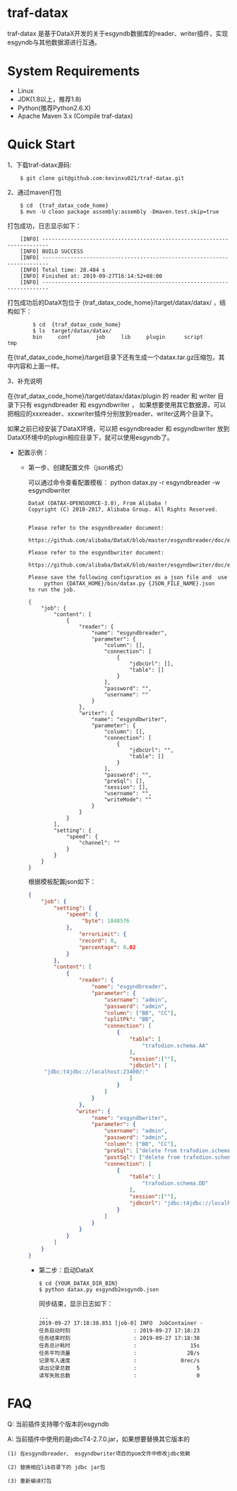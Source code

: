 # traf-datax

traf-datax 是基于DataX开发的关于esgyndb数据库的reader、writer插件，实现esgyndb与其他数据源进行互通。

# System Requirements

- Linux
- JDK(1.8以上，推荐1.8)  
- Python(推荐Python2.6.X)
- Apache Maven 3.x (Compile traf-datax)

# Quick Start

1、下载traf-datax源码:
``` shell
    $ git clone git@github.com:kevinxu021/traf-datax.git
```
2、通过maven打包
``` shell
    $ cd  {traf_datax_code_home}
    $ mvn -U clean package assembly:assembly -Dmaven.test.skip=true
```
打包成功，日志显示如下：
    
```
    [INFO] ------------------------------------------------------------------------
    [INFO] BUILD SUCCESS
    [INFO] ------------------------------------------------------------------------
    [INFO] Total time: 28.484 s
    [INFO] Finished at: 2019-09-27T16:14:52+08:00
    [INFO] ------------------------------------------------------------------------ 
```
打包成功后的DataX包位于 {traf_datax_code_home}/target/datax/datax/ ，结构如下：
``` shell
        $ cd  {traf_datax_code_home}
        $ ls  target/datax/datax/
        bin		conf		job		lib 	plugin		script		tmp
```
在{traf_datax_code_home}/target目录下还有生成一个datax.tar.gz压缩包，其中内容和上面一样。

3、补充说明
    
在{traf_datax_code_home}/target/datax/datax/plugin 的 reader 和 writer 目录下只有 esgyndbreader 和 esgyndbwriter ，
如果想要使用其它数据源，可以把相应的xxxreader、xxxwriter插件分别放到reader、writer这两个目录下。

如果之前已经安装了DataX环境，可以把 esgyndbreader 和 esgyndbwriter 放到DataX环境中的plugin相应目录下，就可以使用esgyndb了。
    
* 配置示例：
    * 第一步、创建配置文件（json格式）
    
        可以通过命令查看配置模板： python datax.py -r esgyndbreader -w esgyndbwriter
        ``` shell
        DataX (DATAX-OPENSOURCE-3.0), From Alibaba !
        Copyright (C) 2010-2017, Alibaba Group. All Rights Reserved.
        
        
        Please refer to the esgyndbreader document:
             https://github.com/alibaba/DataX/blob/master/esgyndbreader/doc/esgyndbreader.md 
        
        Please refer to the esgyndbwriter document:
             https://github.com/alibaba/DataX/blob/master/esgyndbwriter/doc/esgyndbwriter.md 
         
        Please save the following configuration as a json file and  use
             python {DATAX_HOME}/bin/datax.py {JSON_FILE_NAME}.json 
        to run the job.
        
        {
            "job": {
                "content": [
                    {
                        "reader": {
                            "name": "esgyndbreader", 
                            "parameter": {
                                "column": [], 
                                "connection": [
                                    {
                                        "jdbcUrl": [], 
                                        "table": []
                                    }
                                ], 
                                "password": "", 
                                "username": ""
                            }
                        }, 
                        "writer": {
                            "name": "esgyndbwriter", 
                            "parameter": {
                                "column": [], 
                                "connection": [
                                    {
                                        "jdbcUrl": "", 
                                        "table": []
                                    }
                                ], 
                                "password": "", 
                                "preSql": [], 
                                "session": [], 
                                "username": "", 
                                "writeMode": ""
                            }
                        }
                    }
                ], 
                "setting": {
                    "speed": {
                        "channel": ""
                    }
                }
            }
        }
        ```
        根据模板配置json如下：
        ``` json
        {
            "job": {
                "setting": {
                    "speed": {
                         "byte": 1048576
                    },
                        "errorLimit": {
                        "record": 0,
                        "percentage": 0.02
                    }
                },
                "content": [
                    {
                        "reader": {
                            "name": "esgyndbreader",
                            "parameter": {
                                "username": "admin",
                                "password": "admin",
                                "column": ["BB", "CC"],
                                "splitPk": "BB",
                                "connection": [
                                    {
                                        "table": [
                                            "trafodion.schema.AA"
                                        ],
                                        "session":[""],
                                        "jdbcUrl": [
             "jdbc:t4jdbc://localhost:23400/:"
                                        ]
                                    }
                                ]
                            }
                        },
                       "writer": {
                            "name": "esgyndbwriter",
                            "parameter": {
                                "username": "admin",
                                "password": "admin",
                                "column": ["BB", "CC"],
                                "preSql": ["delete from trafodion.schema.DD where BB = '5'"],
                                "postSql": ["delete from trafodion.schema.DD where BB = '4'"],
                                "connection": [
                                    {
                                        "table": [
                                            "trafodion.schema.DD"
                                        ],
                                        "session":[""],
                                        "jdbcUrl": "jdbc:t4jdbc://localhost:23400/:", 
                                    }
                                ]
                            }
                        }
                    }
                ]
            }
        }
        ```
        * 第二步：启动DataX
            
            ``` shell
            $ cd {YOUR_DATAX_DIR_BIN}
            $ python datax.py esgyndb2esgyndb.json
            ```
            
            同步结束，显示日志如下：
            
            ``` shell
            ...
            2019-09-27 17:18:38.851 [job-0] INFO  JobContainer - 
            任务启动时刻                    : 2019-09-27 17:18:23
            任务结束时刻                    : 2019-09-27 17:18:38
            任务总计耗时                    :                 15s
            任务平均流量                    :                2B/s
            记录写入速度                    :              0rec/s
            读出记录总数                    :                   5
            读写失败总数                    :                   0
            ```
        
# FAQ

Q: 当前插件支持哪个版本的esgyndb

A: 当前插件中使用的是jdbcT4-2.7.0.jar，如果想要替换其它版本的

    (1) 在esgyndbreader、 esgyndbwriter项目的pom文件中修改jdbc依赖

    (2) 替换相应lib目录下的 jdbc jar包
    
    (3) 重新编译打包
    
